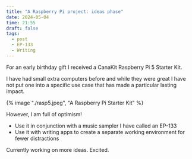 ```yaml
---
title: "A Raspberry Pi project: ideas phase"
date: 2024-05-04
time: 21:55
draft: false
tags:
  - post
  - EP-133
  - Writing
---
```

For an early birthday gift I received a CanaKit Raspberry Pi 5 Starter Kit.

I have had small extra computers before and while they were great I have not put one into a specific use case that has made a particular lasting impact. 

{% image "./rasp5.jpeg", "A Raspberry Pi Starter Kit" %}

However, I am full of optimism! 

* Use it in conjunction with a music sampler I have called an EP-133
* Use it with writing apps to create a separate working environment for fewer distractions

Currently working on more ideas. Excited.
